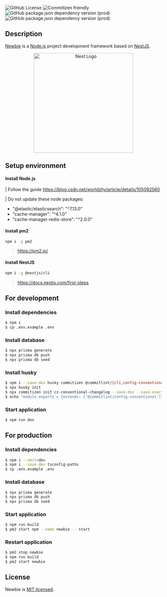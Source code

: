 <p align="left">

![GitHub License](https://img.shields.io/github/license/worldzhy/newbie)
![Commitizen friendly](https://img.shields.io/badge/commitizen-friendly-brightgreen.svg?style=flat-square)
![GitHub package.json dependency version (prod)](https://img.shields.io/github/package-json/dependency-version/worldzhy/newbie/@nestjs/core?style=flat-square)
![GitHub package.json dependency version (prod)](https://img.shields.io/github/package-json/dependency-version/worldzhy/newbie/@prisma/client?style=flat-square)

</p>

## Description

[Newbie](https://github.com/worldzhy/newbie) is a [Node.js](http://nodejs.org) project development framework based on [NestJS](https://github.com/nestjs/nest).

<p align="center">
  <a href="http://nestjs.com/" target="blank"><img src="https://nestjs.com/img/logo_text.svg" width="320" alt="Nest Logo" /></a>
</p>

## Setup environment

#### Install Node.js

| Follow the guide https://blog.csdn.net/worldzhy/article/details/105092560

| Do not update these node packages:

- "@elastic/elasticsearch": "^7.13.0"
- "cache-manager": "^4.1.0"
- "cache-manager-redis-store": "^2.0.0"

#### Install pm2

```bash
npm i -g pm2
```

> https://pm2.io/

#### Install NestJS

```bash
npm i -g @nestjs/cli
```

> https://docs.nestjs.com/first-steps

## For development

### Install dependencies

```bash
$ npm i
$ cp .env.example .env
```

### Install database

```bash
$ npx prisma generate
$ npx prisma db push
$ npx prisma db seed
```

### Install husky

```bash
$ npm i --save-dev husky commitizen @commitlint/{cli,config-conventional}
$ npx husky init
$ npx commitizen init cz-conventional-changelog --save-dev --save-exact
$ echo "module.exports = {extends: ['@commitlint/config-conventional']};" > commitlint.config.js
```

### Start application

```bash
$ npm run dev
```

## For production

### Install dependencies

```bash
$ npm i --omit=dev
$ npm i --save-dev tsconfig-paths
$ cp .env.example .env
```

### Install database

```bash
$ npx prisma generate
$ npx prisma db push
$ npx prisma db seed
```

### Start application

```bash
$ npm run build
$ pm2 start npm --name newbie -- start
```

### Restart application

```bash
$ pm2 stop newbie
$ npm run build
$ pm2 start newbie
```

## License

Newbie is [MIT licensed](LICENSE).
